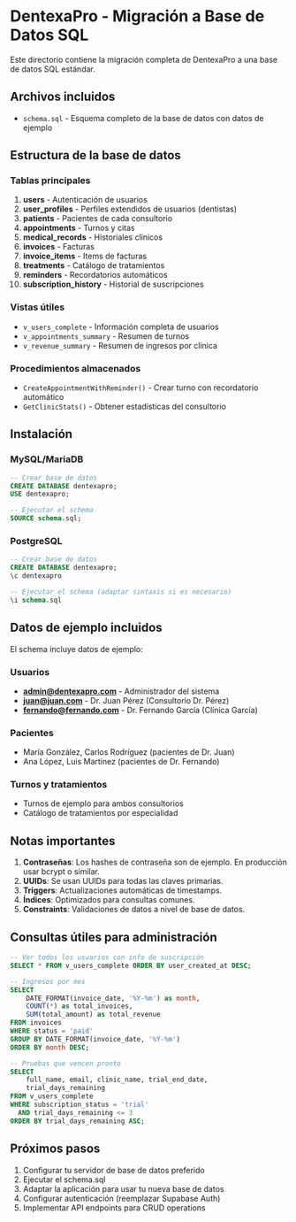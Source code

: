 # DentexaPro - Migración a Base de Datos SQL

Este directorio contiene la migración completa de DentexaPro a una base de datos SQL estándar.

## Archivos incluidos

- `schema.sql` - Esquema completo de la base de datos con datos de ejemplo

## Estructura de la base de datos

### Tablas principales

1. **users** - Autenticación de usuarios
2. **user_profiles** - Perfiles extendidos de usuarios (dentistas)
3. **patients** - Pacientes de cada consultorio
4. **appointments** - Turnos y citas
5. **medical_records** - Historiales clínicos
6. **invoices** - Facturas
7. **invoice_items** - Items de facturas
8. **treatments** - Catálogo de tratamientos
9. **reminders** - Recordatorios automáticos
10. **subscription_history** - Historial de suscripciones

### Vistas útiles

- `v_users_complete` - Información completa de usuarios
- `v_appointments_summary` - Resumen de turnos
- `v_revenue_summary` - Resumen de ingresos por clínica

### Procedimientos almacenados

- `CreateAppointmentWithReminder()` - Crear turno con recordatorio automático
- `GetClinicStats()` - Obtener estadísticas del consultorio

## Instalación

### MySQL/MariaDB
```sql
-- Crear base de datos
CREATE DATABASE dentexapro;
USE dentexapro;

-- Ejecutar el schema
SOURCE schema.sql;
```

### PostgreSQL
```sql
-- Crear base de datos
CREATE DATABASE dentexapro;
\c dentexapro

-- Ejecutar el schema (adaptar sintaxis si es necesario)
\i schema.sql
```

## Datos de ejemplo incluidos

El schema incluye datos de ejemplo:

### Usuarios
- **admin@dentexapro.com** - Administrador del sistema
- **juan@juan.com** - Dr. Juan Pérez (Consultorio Dr. Pérez)
- **fernando@fernando.com** - Dr. Fernando García (Clínica García)

### Pacientes
- María González, Carlos Rodríguez (pacientes de Dr. Juan)
- Ana López, Luis Martínez (pacientes de Dr. Fernando)

### Turnos y tratamientos
- Turnos de ejemplo para ambos consultorios
- Catálogo de tratamientos por especialidad

## Notas importantes

1. **Contraseñas**: Los hashes de contraseña son de ejemplo. En producción usar bcrypt o similar.
2. **UUIDs**: Se usan UUIDs para todas las claves primarias.
3. **Triggers**: Actualizaciones automáticas de timestamps.
4. **Índices**: Optimizados para consultas comunes.
5. **Constraints**: Validaciones de datos a nivel de base de datos.

## Consultas útiles para administración

```sql
-- Ver todos los usuarios con info de suscripción
SELECT * FROM v_users_complete ORDER BY user_created_at DESC;

-- Ingresos por mes
SELECT 
    DATE_FORMAT(invoice_date, '%Y-%m') as month,
    COUNT(*) as total_invoices,
    SUM(total_amount) as total_revenue
FROM invoices 
WHERE status = 'paid' 
GROUP BY DATE_FORMAT(invoice_date, '%Y-%m')
ORDER BY month DESC;

-- Pruebas que vencen pronto
SELECT 
    full_name, email, clinic_name, trial_end_date,
    trial_days_remaining
FROM v_users_complete 
WHERE subscription_status = 'trial' 
  AND trial_days_remaining <= 3 
ORDER BY trial_days_remaining ASC;
```

## Próximos pasos

1. Configurar tu servidor de base de datos preferido
2. Ejecutar el schema.sql
3. Adaptar la aplicación para usar tu nueva base de datos
4. Configurar autenticación (reemplazar Supabase Auth)
5. Implementar API endpoints para CRUD operations